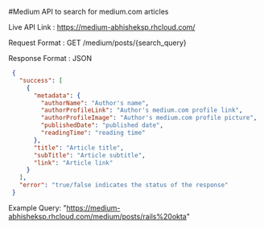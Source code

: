 #Medium API to search for medium.com articles

Live API Link : https://medium-abhisheksp.rhcloud.com/

Request Format : GET /medium/posts/{search_query}

Response Format : JSON
```json
 {
   "success": [
     {
       "metadata": {
         "authorName": "Author's name",
         "authorProfileLink": "Author's medium.com profile link",
         "authorProfileImage": "Author's medium.com profile picture",
         "publishedDate": "published date",
         "readingTime": "reading time"
       },
       "title": "Article title",
       "subTitle": "Article subtitle",
       "link": "Article link"
     }
   ],
   "error": "true/false indicates the status of the response"
 }
```

Example Query: "https://medium-abhisheksp.rhcloud.com/medium/posts/rails%20okta"